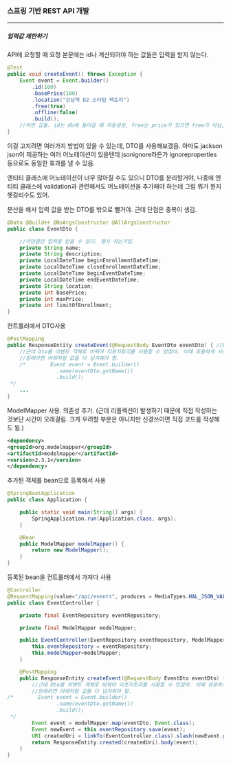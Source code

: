 <h3>스프링 기반 REST API 개발</h3>
<hr/>
<h5>입력값 제한하기</h5>

API에 요청할 때 요청 본문에는 id나 계산되어야 하는 값들은 입력을 받지 않는다. 

```java
@Test
public void createEvent() throws Exception {
    Event event = Event.builder()
        .id(100)
        .basePrice(100)
        .location("강남역 D2 스타텁 팩토리")
        .free(true)
        .offline(false)
        .build();
    //이런 값들. id는 db에 들어갈 때 자동생성, free는 price가 있으면 free가 아님, offline도 location이 있으면 true가 맞음. 이렇게 계산해야 하는 값들은 입력받으면 안됨.
}
```

이걸 고치려면 여러가지 방법이 있을 수 있는데, DTO를 사용해보겠음. 아마도 jackson json이 제공하는 여러 어노테이션이 있을텐데 jsonignore라든가 ignoreproperties 등으로도 동일한 효과를 낼 수 있음.

엔티티 클래스에 어노테이션이 너무 많아질 수도 있으니 DTO를 분리할거야, 나중에 엔티티 클래스에 validation과 관련해서도 어노테이션을 추가해야 하는데 그럼 뭐가 뭔지 헷갈리수도 있어.

분산을 해서 입력 값을 받는 DTO를 밖으로 뺄거야. 근데 단점은 중복이 생김.

```java
@Data @Builder @NoArgsConstructor @AllArgsConstructor
public class EventDto {

    //이만큼만 입력을 받을 수 있다. 명시 하는거임.
    private String name;
    private String description;
    private LocalDateTime beginEnrollmentDateTime; 
    private LocalDateTime closeEnrollmentDateTime; 
    private LocalDateTime beginEventDateTime;
    private LocalDateTime endEventDateTime; 
    private String location; 
    private int basePrice; 
    private int maxPrice;
    private int limitOfEnrollment;
}
```

컨트롤러에서 DTO사용

```java
@PostMapping
public ResponseEntity createEvent(@RequestBody EventDto eventDto) { //Dto를 사용하게 되면 입력값에 id가 있던 free가 있던 무시하게 됨.
    //근데 Dto를 이벤트 객체로 바꿔야 리포지토리를 사용할 수 있잖아. 이때 유용하게 사용하는게 ModelMapper임.
    //원래라면 아래처럼 값을 다 넘겨줘야 함.
    /*        Event event = Event.builder()
                .name(eventDto.getName())
                .build();
 */
    ...
}
```

ModelMapper 사용. 의존성 추가. (근데 리플렉션이 발생하기 때문에 직접 작성하는 것보단 시간이 오래걸림. 크게 우려할 부분은 아니지만 신경쓰이면 직접 코드를 작성해도 됨.)

```xml
<dependency>
<groupId>org.modelmapper</groupId>
<artifactId>modelmapper</artifactId>
<version>2.3.1</version>
</dependency>
```

추가된 객체를 bean으로 등록해서 사용

```java
@SpringBootApplication
public class Application {

	public static void main(String[] args) {
		SpringApplication.run(Application.class, args);
	}

	@Bean
	public ModelMapper modelMapper() {
		return new ModelMapper();
	}
}
```

등록된 bean을 컨트롤러에서 가져다 사용

```java
@Controller
@RequestMapping(value="/api/events", produces = MediaTypes.HAL_JSON_VALUE)
public class EventController {

    private final EventRepository eventRepository;

    private final ModelMapper modelMapper;

    public EventController(EventRepository eventRepository, ModelMapper modelMapper) {
        this.eventRepository = eventRepository;
        this.modelMapper=modelMapper;
    }

    @PostMapping
    public ResponseEntity createEvent(@RequestBody EventDto eventDto) { //Dto를 사용하게 되면 입력값에 id가 있던 free가 있던 무시하게 됨.
        //근데 Dto를 이벤트 객체로 바꿔야 리포지토리를 사용할 수 있잖아. 이때 유용하게 사용하는게 ModelMapper임.
        //원래라면 아래처럼 값을 다 넘겨줘야 함.
/*        Event event = Event.builder()
                .name(eventDto.getName())
                .build();
 */
        Event event = modelMapper.map(eventDto, Event.class);
        Event newEvent = this.eventRepository.save(event);
        URI createdUri = linkTo(EventController.class).slash(newEvent.getId()).toUri();
        return ResponseEntity.created(createdUri).body(event);
    }
}
```


